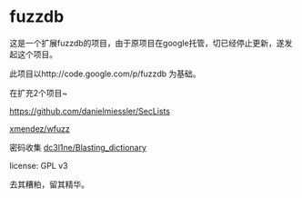 fuzzdb
========================
这是一个扩展fuzzdb的项目，由于原项目在google托管，切已经停止更新，遂发起这个项目。

此项目以http://code.google.com/p/fuzzdb 为基础。

在扩充2个项目~

https://github.com/danielmiessler/SecLists

[xmendez/wfuzz](https://github.com/xmendez/wfuzz/tree/master/wordlist)

密码收集
[dc3l1ne/Blasting_dictionary](https://github.com/dc3l1ne/Blasting_dictionary)

license: GPL v3

去其糟粕，留其精华。

